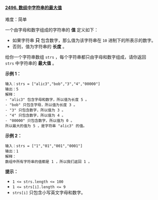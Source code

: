 ﻿#### [2496\. 数组中字符串的最大值](https://leetcode.cn/problems/maximum-value-of-a-string-in-an-array/)

难度：简单

一个由字母和数字组成的字符串的 **值** 定义如下：

-   如果字符串 **只** 包含数字，那么值为该字符串在 `10` 进制下的所表示的数字。
-   否则，值为字符串的 **长度** 。

给你一个字符串数组 `strs` ，每个字符串都只由字母和数字组成，请你返回 `strs` 中字符串的 **最大值** 。

**示例 1：**

```
输入：strs = ["alic3","bob","3","4","00000"]
输出：5
解释：
- "alic3" 包含字母和数字，所以值为长度 5 。
- "bob" 只包含字母，所以值为长度 3 。
- "3" 只包含数字，所以值为 3 。
- "4" 只包含数字，所以值为 4 。
- "00000" 只包含数字，所以值为 0 。
所以最大的值为 5 ，是字符串 "alic3" 的值。
```

**示例 2：**

```
输入：strs = ["1","01","001","0001"]
输出：1
解释：
数组中所有字符串的值都是 1 ，所以我们返回 1 。
```

**提示：**

-   `1 <= strs.length <= 100`
-   `1 <= strs[i].length <= 9`
-   `strs[i]` 只包含小写英文字母和数字。
